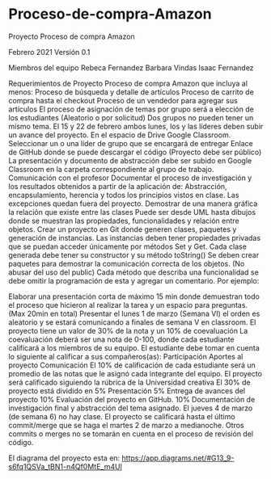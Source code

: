# Proceso-de-compra-Amazon

Proyecto Proceso de compra Amazon
               
Febrero 2021
Versión 0.1



Miembros del equipo
Rebeca Fernandez
Barbara Vindas
Isaac Fernandez

Requerimientos de Proyecto
Proceso de compra Amazon que incluya al menos:
Proceso de búsqueda y detalle de artículos
Proceso de carrito de compra hasta el checkout
Proceso de un vendedor para agregar sus artículos
El proceso de asignación de temas por grupo será a elección de los estudiantes (Aleatorio o por solicitud) 
Dos grupos no pueden tener un mismo tema.
El 15 y 22 de febrero ambos lunes, los y las líderes deben subir un avance del proyecto. En el espacio de Drive Google Classroom. 
Seleccionar un o una líder de grupo que se encargará de entregar 
Enlace de GitHub donde se puede descargar el código (Proyecto debe ser público)
La presentación y documento de abstracción debe ser subido en Google Classroom en la carpeta correspondiente al grupo de trabajo.
Comunicación con el profesor
Documentar el proceso de investigación y los resultados obtenidos a partir de la aplicación de:
Abstracción, encapsulamiento, herencia y todos los principios vistos en clase.
Las excepciones quedan fuera del proyecto.
Demostrar de una manera gráfica la relación que existe entre las clases 
Puede ser desde UML hasta dibujos donde se muestran las propiedades, funcionalidades y relación entre objetos.
Crear un proyecto en Git donde generen clases, paquetes y generación de instancias. Las instancias deben tener propiedades privadas que se puedan acceder únicamente por métodos Set y Get.
Cada clase generada debe tener su constructor y su método toString()
Se deben crear paquetes para demostrar la comunicación correcta de los objetos. (No abusar del uso del public)
Cada método que describa una funcionalidad se debe omitir la programación de esta y agregar un comentario. Por ejemplo:

Elaborar una presentación corta de máximo 15 min donde demuestran todo el proceso que hicieron al realizar la tarea y un espacio para preguntas. (Max 20min en total)
Presentar el lunes 1 de marzo (Semana VI) el orden es aleatorio y se estará comunicando a finales de semana V en classroom.
El proyecto tiene un valor de 30% de la nota y un 10% de coevaluación
La coevaluación deberá ser una nota de 0-100, donde cada estudiante calificará a los miembros de su equipo. El estudiante debe tomar en cuenta lo siguiente al calificar a sus compañeros(as):
Participación
Aportes al proyecto
Comunicación
El 10% de calificación de cada estudiante será un promedio de las notas que le asignó cada integrante del equipo.
El proyecto será calificado siguiendo la rúbrica de la Universidad creativa
El 30% de proyecto está dividido en 
5% Presentación
5% Entrega de avances del proyecto
10% Evaluación del proyecto en GitHub.
10% Documentación de investigación final y abstracción del tema asignado. 
El jueves 4 de marzo (de semana 6) no hay clase. 
El proyecto se calificará hasta el último commit/merge que se haga el martes 2 de marzo a medianoche. Otros commits o merges no se tomarán en cuenta en el proceso de revisión del código. 

El diagrama del proyecto esta en: https://app.diagrams.net/#G13_9-s6fq1QSVa_tBN1-n4Qf0MtE_m4Ul
